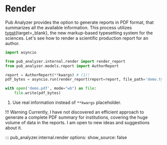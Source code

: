 # Render

Pub Analyzer provides the option to generate reports in PDF format, that summarizes all the available information. This process utilizes [typst](https://typst.app/){target=_blank}, the new markup-based typesetting system for the sciences. Let's see how to render a scientific production report for an author.

```python
import asyncio

from pub_analyzer.internal.render import render_report
from pub_analyzer.models.report import AuthorReport

report = AuthorReport(**kwargs) # (1)!
pdf_bytes = asyncio.run(render_report(report=report, file_path='demo.typ'))

with open('demo.pdf', mode="wb") as file:
    file.write(pdf_bytes)
```

1. Use real information instead of `**kwargs` placeholder.


!!! Warning
    Currently, I have not discovered an efficient approach to generate a complete PDF summary for institutions, covering the huge volume of data in the reports. I am open to new ideas and suggestions about it.

::: pub_analyzer.internal.render
    options:
        show_source: false
